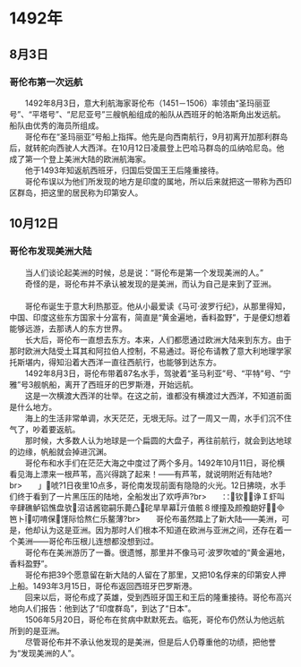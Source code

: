 # 1492年
## 8月3日
### 哥伦布第一次远航
　　1492年8月3日，意大利航海家哥伦布（1451－1506）率领由“圣玛丽亚号”、“平塔号”、“尼尼亚号”三艘帆船组成的船队从西班牙的帕洛斯角出发远航。船队由优秀的海员所组成。<br>　　哥伦布在“圣玛丽亚”号船上指挥。他先是向西南航行，9月初离开加那利群岛后，就转舵向西驶人大西洋。在10月12日凌晨登上巴哈马群岛的瓜纳哈尼岛。他成了第一个登上美洲大陆的欧洲航海家。<br>　　他于1493年知返航西班牙，归国后受国王王后隆重接待。<br>　　哥伦布误以为他们所发现的地方是印度的属地，所以后来就把这一带称为西印区群岛，把这里的居民称为印第安人。
## 10月12日
### 哥伦布发现美洲大陆
　　当人们谈论起美洲的时候，总是说：“哥伦布是第一个发现美洲的人。”<br>　　奇怪的是，哥伦布并不承认被发现的是美洲，而认为自己是来到了亚洲。<br>　　<br>　　哥伦布诞生于意大利热那亚。他从小最爱读《马可·波罗行纪》，从那里得知，中国、印度这些东方国家十分富有，简直是“黄金遍地，香料盈野”，于是便幻想着能够远游，去那诱人的东方世界。<br>　　长大后，哥伦布一直想去东方。本来，人们都愿通过欧洲大陆来到东方。由于那时欧洲大陆受土耳其和阿拉伯人控制，不易通过。哥伦布请教了意大利地理学家托斯堪内，得知沿着大西洋一直往西航行，也能够到达东方。<br>　　1492年8月3日，哥伦布带着87名水手，驾驶着“圣马利亚”号、“平特”号、“宁雅”号3舰帆船，离开了西班牙的巴罗斯港，开始远航。<br>　　这是一次横渡大西洋的壮举。在这之前，谁都没有横渡过大西洋，不知道前面是什么地方。<br>　　海上的生活非常单调，水天茫茫，无垠无际。过了一周又一周，水手们沉不住气了，吵着要返航。<br>　　那时候，大多数人认为地球是一个扁圆的大盘子，再往前航行，就会到达地球的边缘，帆船就会掉进沉渊。<br>　　哥伦布和水手们在茫茫大海之中度过了两个多月。1492年10月11日，哥伦横看见海上漂来一根芦苇，高兴得跳了起来！——有芦苇，就说明附近有陆地?br>　　」唬?1日夜里10点多，哥伦南发现前面有隐隐的火光。12日拂晓，水手们终于看到了一片黑压压的陆地，全船发出了欢呼声?br>　　∷钦诤Ｉ虾叫辛肆礁鲈铝憔盘欤沼诘酱锪嗣乐薨凸砣旱旱幕亓值骸８缏撞及颜飧龅好笆ト叨唷保馑际恰熬仁乐鳌薄?br>　　哥伦布虽然踏上了新大陆——美洲，可是，他却认为这是亚洲。因为那时人们根本不知道在欧洲与亚洲之间，还存在着一个美洲——哥伦布压根儿连想都没想到过。<br>　　哥伦布在美洲游历了一番。很遗憾，那里并不像马可·波罗吹嘘的“黄金遍地，香料盈野”。<br>　　哥伦布把39个愿意留在新大陆的人留在了那里，又把10名俘来的印第安人押上船。1493年3月15日，哥伦布返回西班牙巴罗斯港。<br>　　回来以后，哥伦布成了英雄，受到西班牙国王和王后的隆重接待。哥伦布高兴地向人们报告：他到达了“印度群岛”，到达了“日本”。<br>　　1506年5月20日，哥伦布在贫病中默默死去。临死，哥伦布仍然认为他远航所到的是亚洲。<br>　　尽管哥伦布并不承认他发现的是美洲，但是后人仍尊重他的功绩，把他誉为“发现美洲的人”。
<comment/>